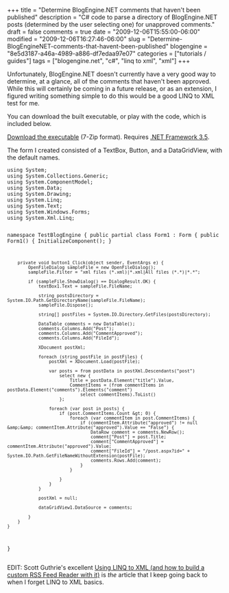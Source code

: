 +++
title = "Determine BlogEngine.NET comments that haven't been published"
description = "C# code to parse a directory of BlogEngine.NET posts (determined by the user selecting one) for unapproved comments."
draft = false
comments = true
date = "2009-12-06T15:55:00-06:00"
modified = "2009-12-06T16:27:46-06:00"
slug = "Determine-BlogEngineNET-comments-that-havent-been-published"
blogengine = "8e5d3187-a46a-4989-a886-df7edaa97e07"
categories = ["tutorials / guides"]
tags = ["blogengine.net", "c#", "linq to xml", "xml"]
+++

<p>Unfortunately, BlogEngine.NET doesn't currently have a very good way to determine, at a glance, all of the comments that haven't been approved. While this will certainly be coming in a future release, or as an extension, I figured writing something simple to do this would be a good LINQ to XML test for me.</p>
<p>You can download the built executable, or play with the code, which is included below.</p>
<p><a rel="download" href="http://jamesrskemp.com/applications/TestBlogEngine.7z">Download the executable</a>&nbsp;(7-Zip format). Requires <a rel="external" href="http://smallestdotnet.com/">.NET Framework 3.5</a>.</p>
<div class="note">
<p>The form I created consisted of a TextBox, Button, and a DataGridView, with the default names.</p>
</div>
<pre class="code"><code class="csharp">using System;
using System.Collections.Generic;
using System.ComponentModel;
using System.Data;
using System.Drawing;
using System.Linq;
using System.Text;
using System.Windows.Forms;
using System.Xml.Linq;

namespace TestBlogEngine {
	public partial class Form1 : Form {
		public Form1() {
			InitializeComponent();
		}

		private void button1_Click(object sender, EventArgs e) {
			OpenFileDialog sampleFile = new OpenFileDialog();
			sampleFile.Filter = "xml files (*.xml)|*.xml|All files (*.*)|*.*";

			if (sampleFile.ShowDialog() == DialogResult.OK) {
				textBox1.Text = sampleFile.FileName;

				string postsDirectory = System.IO.Path.GetDirectoryName(sampleFile.FileName);
				sampleFile.Dispose();

				string[] postFiles = System.IO.Directory.GetFiles(postsDirectory);

				DataTable comments = new DataTable();
				comments.Columns.Add("Post");
				comments.Columns.Add("CommentApproved");
				comments.Columns.Add("FileId");

				XDocument postXml;

				foreach (string postFile in postFiles) {
					postXml = XDocument.Load(postFile);

					var posts = from postData in postXml.Descendants("post")
						select new {
							Title = postData.Element("title").Value,
							CommentItems = (from commentItems in postData.Element("comments").Elements("comment")
								select commentItems).ToList()
						};

					foreach (var post in posts) {
						if (post.CommentItems.Count &gt; 0) {
							foreach (var commentItem in post.CommentItems) {
								if (commentItem.Attribute("approved") != null &amp;&amp; commentItem.Attribute("approved").Value == "False") {
									DataRow comment = comments.NewRow();
									comment["Post"] = post.Title;
									comment["CommentApproved"] = commentItem.Attribute("approved").Value;
									comment["FileId"] = "/post.aspx?id=" + System.IO.Path.GetFileNameWithoutExtension(postFile);
									comments.Rows.Add(comment);
								}
							}

						}
					}
				}

				postXml = null;

				dataGridView1.DataSource = comments;

			}
		}
	}
}</code></pre>
<p>EDIT: Scott Guthrie's excellent <a rel="external" href="http://weblogs.asp.net/scottgu/archive/2007/08/07/using-linq-to-xml-and-how-to-build-a-custom-rss-feed-reader-with-it.aspx">Using LINQ to XML (and how to build a custom RSS Feed Reader with it)</a> is <em>the</em> article that I keep going back to when I forget LINQ to XML basics.</p>
